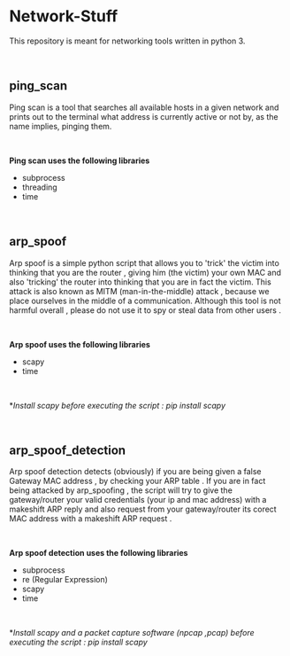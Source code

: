 # Network-Stuff

This repository is meant for networking tools written in python 3. 

<br>

## ping_scan

Ping scan is a tool that searches all available hosts in a given network and prints out to the terminal what address is currently active or not by, as the name implies, pinging them.

<br>

**Ping scan uses the following libraries**

- subprocess
- threading
- time


<br>

## arp_spoof

Arp spoof is a simple python script that allows you to 'trick' the victim into thinking that you are the router , giving him (the victim) your own MAC and also 'tricking' the router into thinking that you are in fact the victim. 
This attack is also known as MITM (man-in-the-middle) attack , because we place ourselves in the middle of a communication.
Although this tool is not harmful overall , please do not use it to spy or steal data from other users .

<br>

**Arp spoof uses the following libraries**

- scapy
- time

<br>

\**Install scapy before executing the script : pip install scapy*

<br>

## arp_spoof_detection

Arp spoof detection detects (obviously) if you are being given a false Gateway MAC address , by checking your ARP table . If you are in fact being attacked by arp_spoofing , the script will try to give the gateway/router your valid credentials (your ip and mac address) 
with a makeshift ARP reply and also request from your gateway/router its corect MAC address with a makeshift ARP request .

<br>

**Arp spoof detection uses the following libraries**

- subprocess
- re (Regular Expression)
- scapy
- time

<br>

\**Install scapy and a packet capture software (npcap ,pcap) before executing the script : 
pip install scapy*
